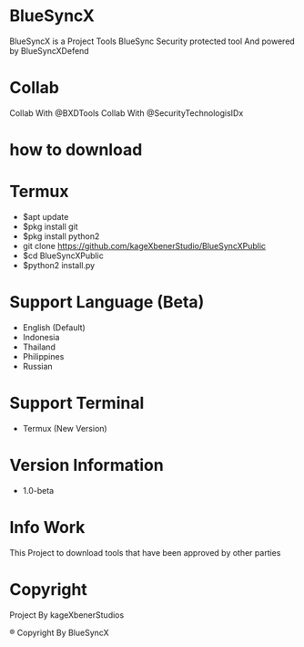 # BlueSyncX
BlueSyncX is a Project Tools BlueSync Security protected tool And powered by BlueSyncXDefend


# Collab
Collab With @BXDTools
Collab With @SecurityTechnologisIDx


# how to download 
# Termux
- $apt update
- $pkg install git
- $pkg install python2
- git clone https://github.com/kageXbenerStudio/BlueSyncXPublic
- $cd BlueSyncXPublic
- $python2 install.py


# Support Language (Beta)
- English (Default)
- Indonesia
- Thailand
- Philippines
- Russian


# Support Terminal 
- Termux (New Version)


# Version Information
- 1.0-beta


# Info Work
This Project to download tools that have been approved by other parties


# Copyright
Project By kageXbenerStudios

® Copyright By BlueSyncX
